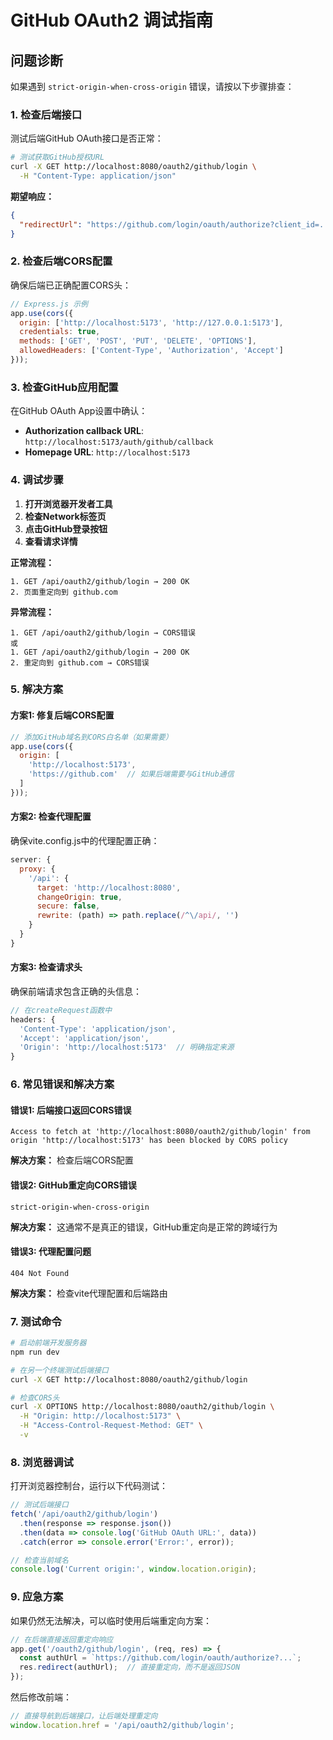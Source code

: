 # GitHub OAuth2 调试指南

## 问题诊断

如果遇到 `strict-origin-when-cross-origin` 错误，请按以下步骤排查：

### 1. 检查后端接口

测试后端GitHub OAuth接口是否正常：

```bash
# 测试获取GitHub授权URL
curl -X GET http://localhost:8080/oauth2/github/login \
  -H "Content-Type: application/json"
```

**期望响应：**
```json
{
  "redirectUrl": "https://github.com/login/oauth/authorize?client_id=...&redirect_uri=...&scope=...&state=..."
}
```

### 2. 检查后端CORS配置

确保后端已正确配置CORS头：

```javascript
// Express.js 示例
app.use(cors({
  origin: ['http://localhost:5173', 'http://127.0.0.1:5173'],
  credentials: true,
  methods: ['GET', 'POST', 'PUT', 'DELETE', 'OPTIONS'],
  allowedHeaders: ['Content-Type', 'Authorization', 'Accept']
}));
```

### 3. 检查GitHub应用配置

在GitHub OAuth App设置中确认：
- **Authorization callback URL**: `http://localhost:5173/auth/github/callback`
- **Homepage URL**: `http://localhost:5173`

### 4. 调试步骤

1. **打开浏览器开发者工具**
2. **检查Network标签页**
3. **点击GitHub登录按钮**
4. **查看请求详情**

**正常流程：**
```
1. GET /api/oauth2/github/login → 200 OK
2. 页面重定向到 github.com
```

**异常流程：**
```
1. GET /api/oauth2/github/login → CORS错误
或
1. GET /api/oauth2/github/login → 200 OK
2. 重定向到 github.com → CORS错误
```

### 5. 解决方案

#### 方案1: 修复后端CORS配置
```javascript
// 添加GitHub域名到CORS白名单（如果需要）
app.use(cors({
  origin: [
    'http://localhost:5173',
    'https://github.com'  // 如果后端需要与GitHub通信
  ]
}));
```

#### 方案2: 检查代理配置
确保vite.config.js中的代理配置正确：

```javascript
server: {
  proxy: {
    '/api': {
      target: 'http://localhost:8080',
      changeOrigin: true,
      secure: false,
      rewrite: (path) => path.replace(/^\/api/, '')
    }
  }
}
```

#### 方案3: 检查请求头
确保前端请求包含正确的头信息：

```javascript
// 在createRequest函数中
headers: {
  'Content-Type': 'application/json',
  'Accept': 'application/json',
  'Origin': 'http://localhost:5173'  // 明确指定来源
}
```

### 6. 常见错误和解决方案

#### 错误1: 后端接口返回CORS错误
```
Access to fetch at 'http://localhost:8080/oauth2/github/login' from origin 'http://localhost:5173' has been blocked by CORS policy
```

**解决方案：** 检查后端CORS配置

#### 错误2: GitHub重定向CORS错误
```
strict-origin-when-cross-origin
```

**解决方案：** 这通常不是真正的错误，GitHub重定向是正常的跨域行为

#### 错误3: 代理配置问题
```
404 Not Found
```

**解决方案：** 检查vite代理配置和后端路由

### 7. 测试命令

```bash
# 启动前端开发服务器
npm run dev

# 在另一个终端测试后端接口
curl -X GET http://localhost:8080/oauth2/github/login

# 检查CORS头
curl -X OPTIONS http://localhost:8080/oauth2/github/login \
  -H "Origin: http://localhost:5173" \
  -H "Access-Control-Request-Method: GET" \
  -v
```

### 8. 浏览器调试

打开浏览器控制台，运行以下代码测试：

```javascript
// 测试后端接口
fetch('/api/oauth2/github/login')
  .then(response => response.json())
  .then(data => console.log('GitHub OAuth URL:', data))
  .catch(error => console.error('Error:', error));

// 检查当前域名
console.log('Current origin:', window.location.origin);
```

### 9. 应急方案

如果仍然无法解决，可以临时使用后端重定向方案：

```javascript
// 在后端直接返回重定向响应
app.get('/oauth2/github/login', (req, res) => {
  const authUrl = `https://github.com/login/oauth/authorize?...`;
  res.redirect(authUrl);  // 直接重定向，而不是返回JSON
});
```

然后修改前端：
```javascript
// 直接导航到后端接口，让后端处理重定向
window.location.href = '/api/oauth2/github/login';
```
